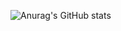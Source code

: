 ![Anurag's GitHub stats](https://github-readme-stats.vercel.app/api?username=깃허브이름&show_icons=true&theme=테마)
